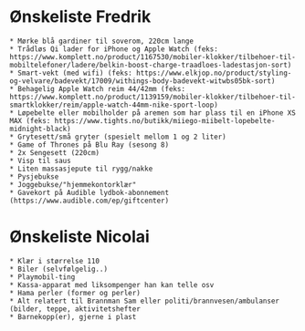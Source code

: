 # Ønskeliste Fredrik
	* Mørke blå gardiner til soverom, 220cm lange
	* Trådløs Qi lader for iPhone og Apple Watch (feks: https://www.komplett.no/product/1167530/mobiler-klokker/tilbehoer-til-mobiltelefoner/ladere/belkin-boost-charge-traadloes-ladestasjon-sort)
	* Smart-vekt (med wifi) (feks: https://www.elkjop.no/product/styling-og-velvare/badevekt/17009/withings-body-badevekt-witwbs05bk-sort)
	* Behagelig Apple Watch reim 44/42mm (feks: https://www.komplett.no/product/1139159/mobiler-klokker/tilbehoer-til-smartklokker/reim/apple-watch-44mm-nike-sport-loop)
	* Løpebelte eller mobilholder på aremen som har plass til en iPhone XS MAX (feks: https://www.tights.no/butikk/miiego-miibelt-lopebelte-midnight-black)
	* Grytesett/små gryter (spesielt mellom 1 og 2 liter)
	* Game of Thrones på Blu Ray (sesong 8)
	* 2x Sengesett (220cm)
	* Visp til saus
	* Liten massasjepute til rygg/nakke
	* Pysjebukse
	* Joggebukse/"hjemmekontorklær"
	* Gavekort på Audible lydbok-abonnement (https://www.audible.com/ep/giftcenter)

# Ønskeliste Nicolai
	* Klær i størrelse 110
	* Biler (selvfølgelig..)
	* Playmobil-ting
	* Kassa-apparat med liksompenger han kan telle osv
	* Hama perler (former og perler)
	* Alt relatert til Brannman Sam eller politi/brannvesen/ambulanser (bilder, teppe, aktivitetshefter
	* Barnekopp(er), gjerne i plast
